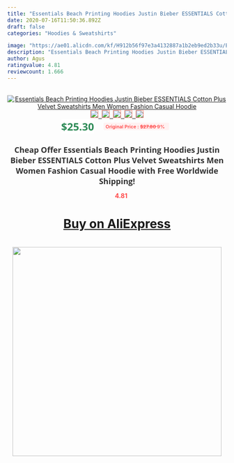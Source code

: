 ```yaml
---
title: "Essentials Beach Printing Hoodies Justin Bieber ESSENTIALS Cotton Plus Velvet  Sweatshirts Men Women Fashion Casual Hoodie"
date: 2020-07-16T11:50:36.892Z
draft: false
categories: "Hoodies & Sweatshirts"

image: "https://ae01.alicdn.com/kf/H912b56f97e3a4132887a1b2eb9ed2b33u/Essentials-Beach-Printing-Hoodies-Justin-Bieber-ESSENTIALS-Cotton-Plus-Velvet-Sweatshirts-Men-Women-Fashion-Casual-Hoodie.jpg"
description: "Essentials Beach Printing Hoodies Justin Bieber ESSENTIALS Cotton Plus Velvet  Sweatshirts Men Women Fashion Casual Hoodie"
author: Agus
ratingvalue: 4.81
reviewcount: 1.666
---
```

<br>
<div style="text-align: center;">
<a href="https://s.click.aliexpress.com/e/_ATKNVx" target="_blank" rel="nofollow noopener noreferrer"><img alt="Essentials Beach Printing Hoodies Justin Bieber ESSENTIALS Cotton Plus Velvet  Sweatshirts Men Women Fashion Casual Hoodie" class="magnifier-image" src="https://ae01.alicdn.com/kf/H912b56f97e3a4132887a1b2eb9ed2b33u/Essentials-Beach-Printing-Hoodies-Justin-Bieber-ESSENTIALS-Cotton-Plus-Velvet-Sweatshirts-Men-Women-Fashion-Casual-Hoodie.jpg_640x640.jpg">
<br>
<img style="border:1px solid salmon" src="https://ae01.alicdn.com/kf/H912b56f97e3a4132887a1b2eb9ed2b33u/Essentials-Beach-Printing-Hoodies-Justin-Bieber-ESSENTIALS-Cotton-Plus-Velvet-Sweatshirts-Men-Women-Fashion-Casual-Hoodie.jpg_120x120.jpg">&nbsp;&nbsp;<img style="border:1px solid salmon" src="https://ae01.alicdn.com/kf/H47dc96f475c64cc09c36edc0576b11abT/Essentials-Beach-Printing-Hoodies-Justin-Bieber-ESSENTIALS-Cotton-Plus-Velvet-Sweatshirts-Men-Women-Fashion-Casual-Hoodie.jpg_120x120.jpg">&nbsp;&nbsp;<img style="border:1px solid salmon" src="https://ae01.alicdn.com/kf/Hfd16e2f7281e44f98c3e6ed1b1865250o/Essentials-Beach-Printing-Hoodies-Justin-Bieber-ESSENTIALS-Cotton-Plus-Velvet-Sweatshirts-Men-Women-Fashion-Casual-Hoodie.jpg_120x120.jpg">&nbsp;&nbsp;<img style="border:1px solid salmon" src="_120x120.jpg">&nbsp;&nbsp;<img style="border:1px solid salmon" src="https://ae01.alicdn.com/kf/H39c6aefb4c1742aa9640472dd2ffd519S/Essentials-Beach-Printing-Hoodies-Justin-Bieber-ESSENTIALS-Cotton-Plus-Velvet-Sweatshirts-Men-Women-Fashion-Casual-Hoodie.jpg_120x120.jpg"></a></div><br0>
<div style="text-align: center;"><span style="background-color: white; border: 0px; box-sizing: border-box; color: seagreen; display: inline-block; font-family: &quot;open sans&quot; , &quot;arial&quot; , &quot;helvetica&quot; , sans-serif , &quot;heiti&quot;; font-size: 24px; font-stretch: inherit; font-weight: 700; line-height: inherit; margin: 0px 10px 0px 0px; padding: 0px; vertical-align: middle;">$25.30 </span>
<span style="background: rgb(255 , 241 , 241); border-radius: 3px; border: 0px; box-sizing: border-box; color: #ff4747; display: inline-block; font-family: inherit; font-size: 12px; font-stretch: inherit; font-style: inherit; font-variant: inherit; font-weight: 600; line-height: inherit; margin: 0px; padding: 2px 5px; transform: scale(0.9); vertical-align: middle;">Original Price : <b style="text-decoration: line-through;">$27.80 </b> 9%&nbsp;&nbsp;</span></div>
<h1 style="color: #333333; display: inline-block; font-family: &quot;open sans&quot; , &quot;arial&quot; , &quot;helvetica&quot; , sans-serif , &quot;heiti&quot;; font-size: 18px; font-stretch: inherit; font-weight: 700; text-align: center;">Cheap Offer Essentials Beach Printing Hoodies Justin Bieber ESSENTIALS Cotton Plus Velvet  Sweatshirts Men Women Fashion Casual Hoodie with Free Worldwide Shipping!</h1>
<div style="color: #ff4747; text-align: center;">
<img src="https://4.bp.blogspot.com/-M0ZcTcb-5uY/XleCXlxnR4I/AAAAAAAAAEc/OrjgMkXV1oMQFaCRZj5HQwOCBcu3w1FegCPcBGAYYCw/s1600/star.png" style="height: 15px;">&nbsp;<b>4.81</b></div>
<div class="button_cont" align="center"><a class="buynow_a" href="https://s.click.aliexpress.com/e/_ATKNVx" target="_blank" rel="nofollow noopener noreferrer"><H1>Buy on AliExpress</H1></a></div><br>
<div class="separator" style="clear: both; text-align: center;">
<img src="https://lh3.googleusercontent.com/-pTy5HemUv9M/XlePHvY0dAI/AAAAAAAAAE4/0nX5iRUoIWY8eMW9Dpxeirr157OZliDIgCLcBGAsYHQ/s1600/badge.gif" width="480">
</div>

